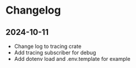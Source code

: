 # Changelog

## 2024-10-11

-   Change log to tracing crate
-   Add tracing subscriber for debug
-   Add dotenv load and .env.template for example